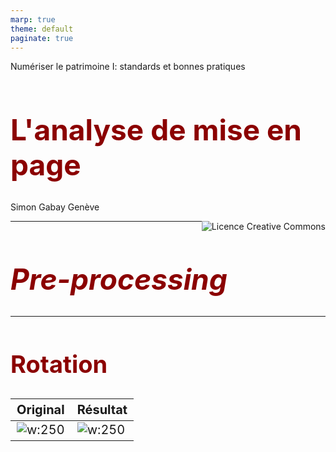 ```yaml
---
marp: true
theme: default
paginate: true
---
```


<style>
img[alt~="center"] {
  display: block;
  margin: 0 auto;
}
h1 {
  font-size: 46px;
  color: darkred;
}
h2 {
  font-size: 38px;
  color: darkred;
}
</style>

Numériser le patrimoine I: standards et bonnes pratiques

# L'analyse de mise en page

Simon Gabay
Genève

<a rel="license" href="http://creativecommons.org/licenses/by/4.0/"><img alt="Licence Creative Commons" style="border-width:0;float:right;\" src="https://i.creativecommons.org/l/by/4.0/88x31.png" /></a>

---

# _Pre-processing_

---

## Rotation

| Original 									  | Résultat							   |
|---------------------------------------------|----------------------------------------|
| ![w:250](images/1919_01_LAD_N504_6_rot.jpg) | ![w:250](images/1919_01_LAD_N504_6.jpg)|

---
## Niveau de gris

| Original 								| Résultat							   		|
|---------------------------------------|-------------------------------------------|
| ![w:250](images/1919_01_LAD_N504_6.jpg) | ![w:250](images/1919_01_LAD_N504_6_grey.jpg)|

---
## Binarisation

| Original 									 | Résultat							   		|
|--------------------------------------------|------------------------------------------|
| ![w:250](images/1919_01_LAD_N504_6_grey.jpg) | ![w:250](images/1919_01_LAD_N504_6_bin.jpg)|

---
## Binarisations
Le principe de la binarisation d'une image esrt de déterminer un seuil: les pixels dont le niveau de gris est en dessous du seuil deviennent noirs, et ceux au dessus deviennent blanc.

On n'utilise plus de seuil global (i.e. pour la page) mais par exemple des seuils contextuels calculés à partir de la moyenne et de la cote z d'une fenêtre centrée sur le pixel. Il existe une multitude de techniques plus ou moins efficaces comme Niblack ou son amélioration par Sauvola (cf. image).

![w:950](images/binarisation.png)


---
## Segmentation I

| Original 									| Résultat							   		   |
|-------------------------------------------|----------------------------------------------|
| ![w:250](images/1919_01_LAD_N504_6_bin.jpg) | ![w:250](images/1919_01_LAD_N504_6_bin_seg.jpg)|

---
## Segmentation: mise en page

![w:250](images/Pascal1663_Equilibre_btv1b86221002_0038_layout.jpg)

---
## Segmentation: lignes

![55%](images/1919_01_LAD_N504_6_bin_seg2.jpg)

L'OCR fonctionnant au niveau des lignes, il est fondamental de les extraire au mieux. L'utilisation d'outil dédié à la segmentation, et non d'un segmenteur intégré à l'OCR, peut être intéressant

---
## Segmentation: la décoration

![w:350](images/Sales1641_introduction_bpt6k1041711s_0025_ornement.jpg)

Le segmenteur peut extraire plus que des lignes: il peut extraire, par exemple, des ornements (bandeaux, initiales, culs-de-lampe…)

---

# Principes d'apprentissage machine

---
## Apprendre pour une machine

Pour faire faire quelque chose à une machine, on a deux possibilités:
1. Donner des règles à la machine: _suivons_ a pour lemme _suivre_. Le problème c'est qu'il existe des cas ambigus: _suis_? Il faut alors rajouter des règles toujours complexes
2. Donner des exemples à la machine, qui va déduire des règles à partir des exemples: _je suis un homme_ -> _être_ vs _je suis le cours_ -> _suivre_

---
## L'IA c'est quoi?

L'intelligence artificielle se fonde sur des approches mathématiques et statistiques pour donner aux ordinateurs la capacité d'« apprendre » à partir de données, c'est-à-dire d'améliorer leurs performances à résoudre des tâches sans être explicitement programmés pour chacune.

Il existe plusieurs méthodes:
* Machines à vecteurs de support
* Méthodes statistiques
* Les réseaux de neurones
* …


---
## Préparer un dataset
Il va nous falloir trois jeux de données:
* Pour l'entraînement: les données sont regardées par la machine pour déduire les règles
* Pour la validation: les données sont utilisées pour contrôler l'aprentissage sur les données d'entraînement à chaque itération, avec le risque que la machine se mette à bachoter
* Pour le test final: les données, qui n'ont jamais été vues pendant l'entraînement, vont permettre de contrôler la qualité finale

---
## Répartition du dataset

![w:800](images/dataset.png)

---
## Le règne de la quantité

L'IA est extrêmement gourmande en données: le plus c'est le mieux, il en faut donc un maximum. Il peut donc être utile de mutualiser les données, comme le propose le projet _HTR United_:

https://htr-united.github.io

Mais pour partager des données, il faut qu'elles soient compatibles entre elles, tant du point de vue du format que de l'annotation:
* On ne peut pas mélanger des données en ALTO et en PAGExml
* Si certains transcrivent _v_ et d'autres _u_ c'est potentiellement un problème
* Si certains distinguent les colonnes et d'autre pas ça ne va pas
* …

---
## Roadmap pour l'entraînement

![w:700](images/model.png)

---
## Petit lexique

* Modèle: somme de ce qui a été appris par la machine au cours de l'apprentissage
* Itération: cycle d'entrainement pendant le quel l'ordinateur voit toutes les données d'entraînement
* Surentraînement (_overfitting_): à force d'être évaluée sur le même jeu de validation à chaque itération, la machine se met à n'apprendre que pour passer ce test
* Généralisation: capacité du modèle à traiter des données qu'il n'a jamais vues.
* Arrêt prématuré (_early stopping_): arrêt de l'entraînement avant le surentraînement
* _Fine tuning_: on repart depuis un modèle déjà entraîné, auquel on ajoute une couche d'information

---
## Le résultat

On utilise pour évaluer un modèle un score dit "F1", calculé à partir de la précision (_accuracy_) et du rappel (_recall_):
* Le rappel calcule le nombre de positifs bien prédit par notre modèle.
* La précision calcule le nombre de prédictions positives bien effectuées.

On parle donc:
* De faux négatif, quand le résultat est déclaré positif mais est en réalité négatif. La machine s'est trompée.
* De vrai négatif, quand le résultat est déclaré négatif mais est en réalité positif. La machine a oublié quelque chose.

---
## Score F1

![w:320](images/f1.png)

---
## IoU

On utilise aussi l'intersection sur l'union (_Intersection over union_), plus adapté pour des zones (sur une page par exemple).

![w:800](images/iou.png)

---

![w:1200](images/iou_ex.png)

---
## Sur le test
Le score du test n'a pas de valeur en soi, elle dépend:
* Des données d'entraînement
* Des données dans le jeu de test

99% sur 10 000 images ne vaut pas (forcément) 99% sur 1000 images

Pour le test, on peut utiliser des données:
* _In domain_: elles sont proches du jeu d'entraînement (tirées du même livre par exemple)
* _Out of domain_: elles sont différentes du jeu d'entraînement -- la question étant de savoir jusqu'à quel point différentes

---
## Exercice

Regardez le dossier `Exercices` et tenter de trouver un dénominateur commun à toutes ces images

---

# _SegmOnto_

---
## Intuition


![w:395](images/btv1b84259980_f29_ann.jpg)![w:350](images/btv1b86070385_f140_ann.jpg)

---
## Principes

<img src="images/btv1b84259980_f29_ann.jpg" style="float:right;" height="350" width="280"/>

Titre courant, numéro de page, corps du texte, initiale, rubrique...

Approche générale plutôt que spécifique

Mise en page plutôt qu’analyse sémantique

Une standardisation est cruciale pour la numérisation massive des documents qui s’annonce

---
## Double objectif

- Partager les données (_upstream_): l’intelligence artificielle a besoin de données: les équipes de recherche ont besoin de partager des documents annotés pour améliorer les résultats de l’HTR en augmentant la quantité de données d’entraînement
- Partager les données (_downstream_): les équipes de recherche ont aussi besoin de mettre en commun des post-traitement de données pour l’exploration des corpus et la production/transformation automatisée de documents (TEI, RDF...)

<span style="color:red;">→ Trouver un vocabulaire partagé et contrôlé pour décrire la page</span>

---
## Trouver un vocabulaire

Plutôt de créer un vocabulaire, il est préférable de s’appuyer sur de l’existant
- Vocabulaire PAGE xml, avec très peu de catégories
- Vocabulaire _Codicologia_, un vocabulaire multilingue pour la description des manuscrits, avec énormément de catégories, et adapté pour le RDF (Vocabulaire international de la codicologie - SKOS)

Liens:
- http://codicologia.irht.cnrs.fr/
- http://gams.uni-graz.at/archive/objects/o:voccod/methods/sdef:SKOS/get

---

<style scoped>
table {
    height: 100%;
    width: 100%;
    font-size: 27px;
}
</style>

## Zones

| Zones                      | Zones (suite)             |
|----------------------------|---------------------------|
| `CustomZone`               | `NumberingZone`           |
| `DamageZone`               | `QuireMarksZone`          |
| `DigitizationArtefactZone` | `RunningTitleZone`        |
| `DropCapitalZone`          | `SealZone`                |
| `GraphicZone`              | `StampZone`               |
| `MainZone`                 | `TableZone`               |
| `MarginTextZone`           | `TitlePageZone`           |
| `MusicZone`                |                           |


---
## Lignes

- `CustomLine`
- `DefaultLine`
- `DropCapitalLine`
- `HeadingLine`
- `InterlinearLine`
- `MusicLine`

---

<style scoped>
table {
    height: 100%;
    width: 100%;
    font-size: 20px;
    margin-bottom: -10px;
    padding-bottom: -10px;
}
div.twocols {
  margin-top: 35px;
  column-count: 2;
}
div.twocols p:first-child,
div.twocols h1:first-child,
div.twocols h2:first-child,
div.twocols ul:first-child,
div.twocols ul li:first-child,
div.twocols ul li p:first-child {
  margin-top: 0 !important;
}
div.twocols p.break {
  break-before: column;
  margin-top: 0;
}
</style>
<div class="twocols">

## `CustomZone`
- Definition: characterises any kind of zone not fitting in the other categories, according to any convenient typology the user chooses.
- Subtypes: Any
- Examples: encoding catalogue entries with
  - `CustomZone:entry#1`
  - `CustomZone:entry#2`

<p class="break"></p>

![right height:550px](SegmOnto/BNF_bpt6k1181800p_26.jpeg)
</div>

---

## `DamageZone`

* Definition: characterises any area containing damage to the source, such as holes in the material (parchment, paper…), blots, etc.
* Subtypes: suggested values include:
  * `DamageZone:corrosion` (_corrosion_)
  * `DamageZone:hole` (_trou_)
  * `DamageZone:mold` (_moisissure_)
  * `DamageZone:peeled` (_desquamé_)
  * `DamageZone:soaked` (_détrempé_)
  * `DamageZone:scuffed` (_eraillé_)
…

---
## `DamageZone` 2
Examples:

| `DamageZone:soaked` 									| `DamageZone:hole`							   		   |
|-------------------------------------------|----------------------------------------------|
| ![w:380](SegmOnto/BB57.png) | ![w:320](SegmOnto/e-codices_Mslitt-0010-1.jpg)|


Identifying damaged area might prove useful, as they can affect the result of text prediction.

---

## `DigitizationArtefactZone`

* Definition: it contains any type of item external to the document itself, but due to the process of digitisation, such as rulers or color tables added to help analyse the image.
* Subtypes: suggested values include:

| `DigitizationArtefactZone:testCard` 									| `DigitizationArtefactZone:ruler`							   		   |
|-------------------------------------------|----------------------------------------------|
| ![w:300](SegmOnto/Berlin_Stabi_Darmst_2m_1660.jpg) | ![w:99](SegmOnto/BGE_cl0269_bindingRulerS.png)|


---

## `DropCapitalZone`

* Definition: contains any type of initial letter, occupying a space corresponding to several lines of the main text or bearing significant ornementation, be they historiated, ornated, flourished or painted initials (and excluding the following text line).

* Subtypes: suggested values include:

  * `DropCapitalZone:historiated`
  * `DropCapitalZone:floriate`
  * `DropCapitalZone:flourish`
  * `DropCapitalZone:voided`
  * `DropCapitalZone:parted`

---

## `DropCapitalZone`

  * `DropCapitalZone:champ`
  * `DropCapitalZone:facetted`
  * `DropCapitalZone:plain`
  * `DropCapitalZone:interlocked`

| Initiale manuscrite 									| initiale imprimée							   		   |
|-------------------------------------------|----------------------------------------------|
| ![w:290](SegmOnto/btv1b84259980_f68.jpg) | ![w:500](SegmOnto/btv1b86070385_f78.jpg)|



---

## `GraphicZone`

* Definition: characterises a zone containing any type of graphic element, from purely ornamental  to consubstantial to the text (e.g., full page paintings, line-fillers, marginal drawings, figures, etc.).
* Subtypes: suggested values include:

  * `GraphicZone:illustration`
  * `GraphicZone:ornamentation`
  * `GraphicZone:figure`

---
## `GraphicZone`

| `GraphicZone:illustration` 								| `GraphicZone:ornamentation`							   		   |
|-------------------------------------------|----------------------------------------------|
| ![w:144](SegmOnto/btv1b84259980_f466.jpg) | ![w:290](SegmOnto/btv1b86070385_f65.jpg) |


| `GraphicZone:figure` 									    | `GraphicZone:figure`							   		   |
|-------------------------------------------|----------------------------------------------|
| ![w:300](SegmOnto/btv1b8601519p_f219.jpg) | ![w:198](SegmOnto/Latin_7295A__btv1b10027322j_23.jpeg) |

---

## `MainZone`

* Definition the main area (text column) designed to contain text, either as a single  or several columns (as designed in the conception of the layout: including eventually text, music notations, illumination, etc.).

* Subtypes: suggested values include:

| `MainZone:column` 								| `MainZone:column#1` and `MainZone:column#1`							   		   |
|-------------------------------------------|----------------------------------------------|
| ![w:110](SegmOnto/btv1b8601519p_f144.jpg) | ![w:110](SegmOnto/ex1.png) |




---

## `MarginTextZone`

* Definition: characterises any **text zone** contained in the margins (upper, lower, inner or outer), including the space between two columns, whatever their semantic status (gloss, additions, …).

* Subtypes: suggested values include:

  * `MarginTextZone:note`
  * `MarginTextZone:commentary`
  * `MarginTextZone:correction`
  * `MarginTextZone:variants`

---
## `MarginTextZone`

| `MarginTextZone` 								          | .                 							   		   |
|-------------------------------------------|------------------------------------------|
| ![w:260](SegmOnto/btv1b6000371s_f21.jpg) | ![w:180](SegmOnto/btv1b86070385_f144.jpg) |

| `MarginTextZone:variantes` 			            | `MarginTextZone:variantes`			   		      |
|---------------------------------------------|---------------------------------------------|
| ![w:110](SegmOnto/corpus_christianorum.jpg) | ![w:110](SegmOnto/corpus_christianorum.jpg) |

---

## `MusicZone`

* Definition: characterises an area containing musical notations, such as neumes, staves, etc., with the possible inclusions of text.

* Subtypes: none

* Examples:

| `MusicZone` imprimée 			                  | `MusicZone` manuscrite    			   		      |
|---------------------------------------------|---------------------------------------------|
| ![w:250](SegmOnto/btv1b8446952v_f33.jpg)    | ![w:230](SegmOnto/btv1b84192440_f58.jpg)    |


---

## `NumberingZone`

* Definitio: it characterises a zone containing the page number.

* Subtypes: suggested values include:
  * `NumberingZone:page`
  * `NumberingZone:other`

* Examples

| `NumberingZone:folio`             		      | `NumberingZone:page`    	    		   		    |
|---------------------------------------------|---------------------------------------------|
| ![w:190](SegmOnto/btv1b84192440_f45.jpg)    | ![w:190](SegmOnto/btv1b86070385_f135_p.jpg) |


---
## `QuireMarksZone`

* Definition: characterises a zone containing a quire signature (i.e., _a ii_), catchword, or any kind of element relative to the material organisation of the source, with the exclusion of page numbers.

* Subtypes: suggested values include:
  * `QuireMarksZone:signature`
  * `QuireMarksZone:catchwords`

---
## `QuireMarksZone`
* Examples
  * `QuireMarksZone:signature`

![w:420](SegmOnto/bpt6k1280589b_f17.jpg)

  * `QuireMarksZone:catchwords`

| `QuireMarksZone` manuscrite            		  | `QuireMarksZone` imprimée   	   		     |
|---------------------------------------------|------------------------------------------|
| ![w:270](SegmOnto/btv1b8451116z_f340.jpg)   | ![w:380](SegmOnto/bpt6k1280589b_f86.jpg) |



---

## `RunningTitleZone`

* Definition: characterises a zone containing a running title.

* Subtypes: none

* Examples

| `RunningTitleZone` imprimée            	  | `RunningTitleZone` manuscrite   	   	    |
|-------------------------------------------|-------------------------------------------|
| ![w:440](SegmOnto/bpt6k1280589b_f24.jpg)  | ![w:490](SegmOnto/btv1b84259980_f112.jpg) |


---

## `SealZone`

* Definition: it characterises a zone containing a seal.

* Subtypes: none

* Examples

![w:740](SegmOnto/btv1b10540051s_f273.jpg)![w:150](SegmOnto/btv1b550082631_f1.jpg)


---

## `StampZone`

* Definition: it characterises a zone containing a stamp, be it a library stamp or a mark from a postal service.

* Subtypes: suggested values include:
  * `StampZone:postal`
  * `StampZone:curatorial`

---

## `StampZone`

* Examples
  * `StampZone:curatorial`

![w:300](SegmOnto/bpt6k1520316t_f35.jpg)
![w:300](SegmOnto/btv1b6000371s_f21_stamp.jpg)

* `StampZone:postal`

![w:150](SegmOnto/wiki_Esternay_Carte_postale_Tampon.jpg)

---

## `TableZone`

* Definition: characterises a zone containing a table of any kind.

* Subtypes: none

* Examples

| `TableZone`                           	  | `TableZone`                      	   	    |
|-------------------------------------------|-------------------------------------------|
| ![w:160](SegmOnto/bpt6k106140h_2.jpeg)    | ![w:280](SegmOnto/btv1b10027322j_f41.jpg) |


---

## `TitlePageZone`

* Definition: it characterises a zone containing a title distinct from the main text. It is mainly used for prints.

* Subtypes: none

* Examples

| `TitlePageZone` manuscrite                | `TitlePageZone` imprimée              	  |
|-------------------------------------------|-------------------------------------------|
| ![w:100](SegmOnto/bpt6k111470b_f1.jpg)    | ![w:85](SegmOnto/bpt6k1520316t_f7.jpg)    |

---
## `CustomLine`

* Definition: characterises any kind of line not fitting in the other categories, according to any convenient typology the user chooses.

* Subtypes: Any

* Justification: all projects have specific needs regarding types of lines peculiar to their sources or their goals and  not covered by the standard types.

---
## `DefaultLine`

* D*efinition: it characterises any kind of standard text line, whether they are included in the `MainZone` text, in the `MarginZone`, in `MusicZone`, or in any type of zone.

* Subtypes: none

* Examples

| `DefaultLine` imprimée                    | `DefaultLine` manuscrite              	  |
|-------------------------------------------|-------------------------------------------|
| ![w:100](SegmOnto/btv1b8601519p_f144.jpg) | ![w:100](SegmOnto/btv1b84259980_f47.jpg)  |

---
## `DropCapitalLine`

* Definition: characterises a line on which rests a [`DropCapital`](https://github.com/SegmOnto/examples/tree/main/zones/DropCapital).

* Subtypes: none

* Examples

| `DefaultLine` imprimée                    | `DefaultLine` manuscrite              	  |
|-------------------------------------------|-------------------------------------------|
| ![w:200](SegmOnto/btv1b84259980_f68.jpg) | ![w:400](SegmOnto/btv1b86070385_f78.jpg)  |

* Justification: drop capitals are both specific zones, and bear a text.

---
## `InterlinearLine`

* . Definition: characterises a line that is not a standard text line, but as been added between two of them, for instance to include a forgotten word.

* Subtypes: suggested values include:

  - `InterlinearLine:commentary`
  - `InterlinearLine:correction`

* Examples

  - `InterlinearLine:correction`

![w:600](SegmOnto/btv1b6000371s_f21_inter.jpg)

---
## `MusicLine`

* Definition: caracterises the central line of a musical stave.

* Subtypes: none

* Examples

![w:400](SegmOnto/btv1b8446952v_f33.jpg)![w:300](SegmOnto/btv1b84192440_f58.jpg)


* Justification: analysis or prediction of musical content can be as necessary as the text's.

---
## `HeadingLine`

* Definition: characterises a line containing a rubric, for instance signalling the beginning of a new text.

* Subtypes: suggested values include:

  - `HeadingLine:incipit`
  - `HeadingLine:explicit`
  - `HeadingLine:title`

* Examples
![w:400](SegmOnto/btv1b84259980_f29.jpg)![w:200](SegmOnto/bpt6k1280589b_f15.jpg)

---

# Exercice : créer un nouveau document

---
## La description du document (1)

Après avoir cliqué sur `Create new Document`, plusieurs éléments sont à préciser dans la partie *Description* :
- commencer par donner un nom à votre document ;
- *Main script* : Latin ;
- *Read direction* : *Left to Right* ;
- *Line offset* : *Baseline*
- *Metadata* : les métadonnées sont remplies automatiquement si vous choisissez de charger votre document via IIIF.

---
## La description du document

![w:1000](img_tuto/Description.png)

---
## Métadonnées remplies automatiquement via IIIF

![w:500](img_tuto/Metadata_iiif.png)

---
## La description du document (2)

La dernière étape consiste à mettre à jour l'ontologie du document afin qu'elle corresponde à celle des deux modèles précédemment chargés :

*Region types* :
- ajouter manuellement *CustomZone*, *DamageZone*, *DigitizationArtefactZone*, *DropCapitalZone*, *GraphicZone*, *MainZone*, *MarginTextZone*, *MusicZone*, *NumberingZone*, *QuireMarksZone*, *SealZone*, *StampZone*, *TableZone* et *TitlePageZone* (15 éléments au total).

*Line types* :
- ajouter manuellement *CustomLine*, *DefaultLine*, *DropCapitalLine*, *InterlinearLine*, *MusicLine* and *HeadingLine* (6 éléments au total).
- Enfin, appuyer sur `Create`.

---
## L'ontologie

![w:900](img_tuto/Ontology.png)

---

## La segmentation des images

---
## Images

![w:1000](img_tuto/Images.png)

---

## Regions

- Commencer par sélectionner l'ensemble des images que vous souhaitez segmenter ;
- Cliquer sur `Segment`;
- Le `Model` à utiliser est le modèle de segmentation par défaut (`blla.mlmodel`) ;
- Sélectionner `Regions` dans `Segmentation steps` ;
- Lancer la segmentation et patienter.

---
## Paramètres pour la segmentation par régions

![w:500](img_tuto/Segment_regions.png)

---
## Exemple de résultat

![w:500](img_tuto/Segment_sans_correction.png)

---
## Corrections

- Vous pouvez à présent consulter les résultats de la segmentation en cliquant sur `Edit`.
- Le modèle par défaut n'étant pas familier de l'ontologie que nous souhaitons utiliser, il reste à associer chacune des zones repérées à la bonne terminologie.
- Il se peut qu'il soit nécessaire de redéfinir certaines zones, pour cela cliquer sur le petit ciseau pour passer en mode *édition*.


---
## Lines

Il reste à présent à repérer les lignes du document :
- sélectionner les images ;
- cliquer sur `Segment` ;
- le `Model` à utiliser est le modèle par défaut ;
- sélectionner `Lines Baselines and Masks` dans `Segmentation steps` ;
- lancer la segmentation ;
- vérifier que les lignes ont bien été reconnues.

N.B. : il est important de commencer par segmenter les pages par régions puis par lignes afin que ces dernières soient automatiquement associées à leurs zones.

---
## Corrections

- Vous pouvez à présent consulter les résultats de la segmentation en cliquant sur `Edit`.
- Le modèle par défaut n'étant pas familier de l'ontologie que nous souhaitons utiliser, il reste à associer chacune des lignes repérées à la bonne terminologie.
- Il se peut qu'il soit nécessaire de retracer certaines lignes, pour cela cliquer sur le petit ciseau pour passer en mode *édition*.

